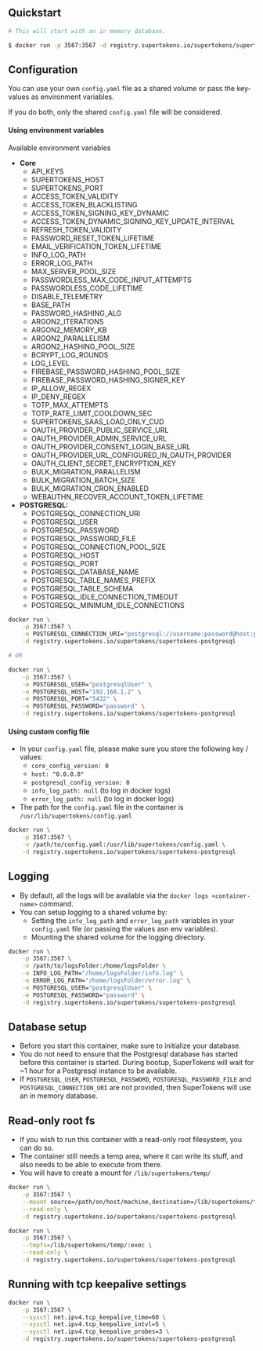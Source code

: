 ## Quickstart

```bash
# This will start with an in memory database.

$ docker run -p 3567:3567 -d registry.supertokens.io/supertokens/supertokens-postgresql
```

## Configuration
You can use your own `config.yaml` file as a shared volume or pass the key-values as environment variables.

If you do both, only the shared `config.yaml` file will be considered.

#### Using environment variables
Available environment variables
- **Core**
    - API\_KEYS
    - SUPERTOKENS\_HOST
    - SUPERTOKENS\_PORT
    - ACCESS\_TOKEN\_VALIDITY
    - ACCESS\_TOKEN\_BLACKLISTING
    - ACCESS\_TOKEN\_SIGNING\_KEY\_DYNAMIC
    - ACCESS\_TOKEN\_DYNAMIC\_SIGNING\_KEY\_UPDATE\_INTERVAL
    - REFRESH\_TOKEN\_VALIDITY
    - PASSWORD\_RESET\_TOKEN\_LIFETIME
    - EMAIL\_VERIFICATION\_TOKEN\_LIFETIME
    - INFO\_LOG\_PATH
    - ERROR\_LOG\_PATH
    - MAX\_SERVER\_POOL\_SIZE
    - PASSWORDLESS\_MAX\_CODE\_INPUT\_ATTEMPTS
    - PASSWORDLESS\_CODE\_LIFETIME
    - DISABLE\_TELEMETRY
    - BASE\_PATH
    - PASSWORD\_HASHING\_ALG
    - ARGON2\_ITERATIONS
    - ARGON2\_MEMORY\_KB
    - ARGON2\_PARALLELISM
    - ARGON2\_HASHING\_POOL\_SIZE
    - BCRYPT\_LOG\_ROUNDS
    - LOG\_LEVEL
    - FIREBASE\_PASSWORD\_HASHING\_POOL\_SIZE
    - FIREBASE\_PASSWORD\_HASHING\_SIGNER\_KEY
    - IP\_ALLOW\_REGEX
    - IP\_DENY\_REGEX
    - TOTP\_MAX\_ATTEMPTS
    - TOTP\_RATE\_LIMIT\_COOLDOWN\_SEC
    - SUPERTOKENS\_SAAS\_LOAD\_ONLY\_CUD
    - OAUTH\_PROVIDER\_PUBLIC\_SERVICE\_URL
    - OAUTH\_PROVIDER\_ADMIN\_SERVICE\_URL
    - OAUTH\_PROVIDER\_CONSENT\_LOGIN\_BASE\_URL
    - OAUTH\_PROVIDER\_URL\_CONFIGURED\_IN\_OAUTH\_PROVIDER
    - OAUTH\_CLIENT\_SECRET\_ENCRYPTION\_KEY
    - BULK\_MIGRATION\_PARALLELISM
    - BULK\_MIGRATION\_BATCH\_SIZE
    - BULK\_MIGRATION\_CRON\_ENABLED
    - WEBAUTHN\_RECOVER\_ACCOUNT\_TOKEN\_LIFETIME
- **POSTGRESQL:**
    - POSTGRESQL\_CONNECTION\_URI
    - POSTGRESQL\_USER
    - POSTGRESQL\_PASSWORD
    - POSTGRESQL\_PASSWORD\_FILE
    - POSTGRESQL\_CONNECTION\_POOL\_SIZE
    - POSTGRESQL\_HOST
    - POSTGRESQL\_PORT
    - POSTGRESQL\_DATABASE\_NAME
    - POSTGRESQL\_TABLE\_NAMES\_PREFIX
    - POSTGRESQL\_TABLE\_SCHEMA
    - POSTGRESQL\_IDLE\_CONNECTION\_TIMEOUT
    - POSTGRESQL\_MINIMUM\_IDLE\_CONNECTIONS


```bash
docker run \
	-p 3567:3567 \
	-e POSTGRESQL_CONNECTION_URI="postgresql://username:password@host:port/dbName" \
	-d registry.supertokens.io/supertokens/supertokens-postgresql

# OR

docker run \
	-p 3567:3567 \
	-e POSTGRESQL_USER="postgresqlUser" \
	-e POSTGRESQL_HOST="192.168.1.2" \
	-e POSTGRESQL_PORT="5432" \
	-e POSTGRESQL_PASSWORD="password" \
	-d registry.supertokens.io/supertokens/supertokens-postgresql
```

#### Using custom config file
- In your `config.yaml` file, please make sure you store the following key / values:
    - `core_config_version: 0`
    - `host: "0.0.0.0"`
    - `postgresql_config_version: 0`
    - `info_log_path: null` (to log in docker logs)
    - `error_log_path: null` (to log in docker logs)
- The path for the `config.yaml` file in the container is `/usr/lib/supertokens/config.yaml`

```bash
docker run \
	-p 3567:3567 \
	-v /path/to/config.yaml:/usr/lib/supertokens/config.yaml \
	-d registry.supertokens.io/supertokens/supertokens-postgresql
```

## Logging
- By default, all the logs will be available via the `docker logs <container-name>` command.
- You can setup logging to a shared volume by:
    - Setting the `info_log_path` and `error_log_path` variables in your `config.yaml` file (or passing the values asn env variables).
    - Mounting the shared volume for the logging directory.

```bash
docker run \
	-p 3567:3567 \
	-v /path/to/logsFolder:/home/logsFolder \
	-e INFO_LOG_PATH="/home/logsFolder/info.log" \
	-e ERROR_LOG_PATH="/home/logsFolder/error.log" \
	-e POSTGRESQL_USER="postgresqlUser" \
	-e POSTGRESQL_PASSWORD="password" \
	-d registry.supertokens.io/supertokens/supertokens-postgresql
```

## Database setup
- Before you start this container, make sure to initialize your database.
- You do not need to ensure that the Postgresql database has started before this container is started. During bootup, SuperTokens will wait for ~1 hour for a Postgresql instance to be available.
- If `POSTGRESQL_USER`, `POSTGRESQL_PASSWORD`, `POSTGRESQL_PASSWORD_FILE` and `POSTGRESQL_CONNECTION_URI` are not provided, then SuperTokens will use an in memory database.


## Read-only root fs
- If you wish to run this container with a read-only root filesystem, you can do so.
- The container still needs a temp area, where it can write its stuff, and also needs to be able to execute from there.
- You will have to create a mount for `/lib/supertokens/temp/`

```bash
docker run \
	-p 3567:3567 \
	--mount source=/path/on/host/machine,destination=/lib/supertokens/temp/,type=bind \
	--read-only \
	-d registry.supertokens.io/supertokens/supertokens-postgresql
```

```bash
docker run \
	-p 3567:3567 \
	--tmpfs=/lib/supertokens/temp/:exec \
	--read-only \
	-d registry.supertokens.io/supertokens/supertokens-postgresql
```

## Running with tcp keepalive settings
```bash
docker run \
	-p 3567:3567 \
	--sysctl net.ipv4.tcp_keepalive_time=60 \
	--sysctl net.ipv4.tcp_keepalive_intvl=5 \
	--sysctl net.ipv4.tcp_keepalive_probes=3 \
	-d registry.supertokens.io/supertokens/supertokens-postgresql
```